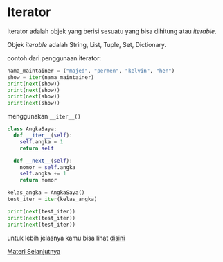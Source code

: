 # Iterator

Iterator adalah objek yang berisi sesuatu yang bisa dihitung atau *iterable*.

Objek *iterable* adalah String, List, Tuple, Set, Dictionary.

contoh dari penggunaan iterator:
```py
nama_maintainer = ("majed", "permen", "kelvin", "hen")
show = iter(nama_maintainer)
print(next(show))
print(next(show))
print(next(show))
print(next(show))
```

menggunakan `__iter__()`
```py
class AngkaSaya:
  def __iter__(self):
    self.angka = 1
    return self

  def __next__(self):
    nomor = self.angka
    self.angka += 1
    return nomor

kelas_angka = AngkaSaya()
test_iter = iter(kelas_angka)

print(next(test_iter))
print(next(test_iter))
print(next(test_iter))
```

untuk lebih jelasnya kamu bisa lihat [disini](iterator.py)

[Materi Selanjutnya](../20_lambda)